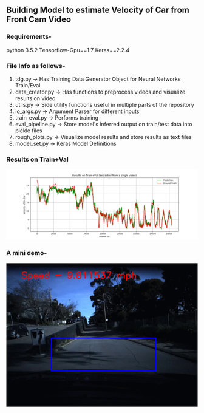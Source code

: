 ## Building Model to estimate Velocity of Car from Front Cam Video

### Requirements-
python 3.5.2
Tensorflow-Gpu==1.7
Keras==2.2.4


### File Info as follows-
1. tdg.py -> Has Training Data Generator Object for Neural Networks Train/Eval
2. data_creator.py -> Has functions to preprocess videos and visualize results on video
3. utils.py -> Side utility functions useful in multiple parts of the repository
4. io_args.py -> Argument Parser for different inputs
5. train_eval.py -> Performs training
6. eval_pipeline.py -> Store model's inferred output on train/test data into pickle files
7. rough_plots.py -> Visualize model results and store results as text files 
8. model_set.py -> Keras Model Definitions


### Results on Train+Val
![](Results_plot.png)

### A mini demo-

![](demo.gif)
